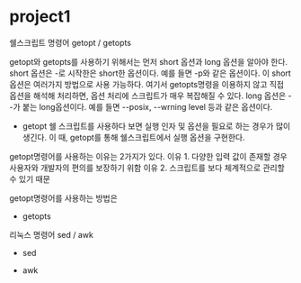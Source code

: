 # project1

쉘스크립트 명령어 getopt / getopts

getopt와 getopts를 사용하기 위해서는 먼저 short 옵션과 long 옵션을 알아야 한다.
short 옵션은 -로 시작한은 short한 옵션이다. 예를 들면 -p와 같은 옵션이다.
이 short 옵션은 여러가지 방법으로 사용 가능하다. 여기서 getopts명령을 이용하지 않고 직접 옵션을 해석해 처리하면,
옵션 처리에 스크립트가 매우 복잡해질 수 있다.
long 옵션은 --가 붙는 long옵션이다. 예를 들면 --posix, --wrning level 등과 같은 옵션이다.

+ getopt
쉘 스크립트를 사용하다 보면 실행 인자 및 옵션을 필요로 하는 경우가 많이 생긴다.
이 때, getopt를 통해 쉘스크립트에서 실행 옵션을 구현한다.

getopt명령어를 사용하는 이유는 2가지가 있다.
이유 1. 다양한 입력 값이 존재할 경우 사용자와 개발자의 편의를 보장하기 위함
이유 2. 스크립트를 보다 체계적으로 관리할 수 있기 때문

getopt명령어를 사용하는 방법은 





+ getopts

리눅스 명령어 sed / awk

+ sed

+ awk

